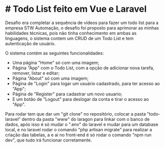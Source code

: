 # # Todo List feito em Vue e Laravel

Desafio era completar a sequência de vídeos para fazer um todo list para a empresa STW Automação, o desafio foi proposto para aprimorar as minhas habilidades técnicas, pois não tinha conhecimento em ambas as linguagens, o sistema contem um CRUD de um Todo List e tem autenticação de usuário.

O sistema contém as seguintes funcionalidades:

- Uma página "Home" só com uma imagem;
- Página "App" com o Todo List, com a opção de adicionar nova tarefa, remover, listar e editar;
- Página "About" só com uma imagem;
- Página de "Login" para logar um usuário cadastrado, para ter acesso ao "App";
- Página de "Register" para cadastrar um novo usuario;
- E um botão de "Logout" para deslogar da conta e tirar o acesso ao "App".

Para rodar tem que dar um "git clone" no repositório, colocar a pasta "todo-laravel" dentro da pasta "www" do laragon para linkar com o banco de dados, após isso é só mudar o ".env" do laravel e mudar para um database local, e no laravel rodar o comando "php artisan migrate" para realizar a criação das tabelas, a e ai no front-end é só rodar o comando "npm run dev", que tudo irá funcionar corretamente.

